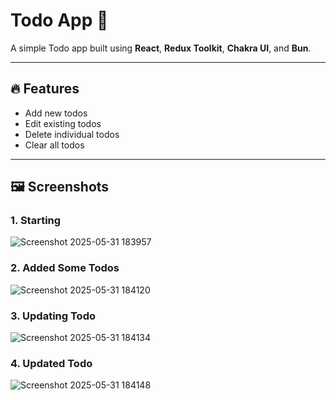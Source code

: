 # Todo App 📝

A simple Todo app built using **React**, **Redux Toolkit**, **Chakra UI**, and **Bun**.

---

## 🔥 Features
- Add new todos
- Edit existing todos
- Delete individual todos
- Clear all todos

---

## 🖼️ Screenshots

### 1. Starting
![Screenshot 2025-05-31 183957](https://github.com/user-attachments/assets/40dc8d8c-54cf-4838-bcef-876116c2f842)

### 2. Added Some Todos
![Screenshot 2025-05-31 184120](https://github.com/user-attachments/assets/b1a47812-6fc9-49f5-884e-315c6fbb3fff)

### 3. Updating Todo
![Screenshot 2025-05-31 184134](https://github.com/user-attachments/assets/4f03e004-eb4d-45b6-8ee4-c57886a2966f)

### 4. Updated Todo
![Screenshot 2025-05-31 184148](https://github.com/user-attachments/assets/0d571001-40ec-4f4b-b3a5-6148529e2a6d)
